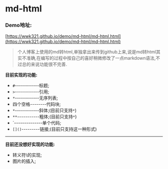 # md-html

### Demo地址:
[https://wwk321.github.io/demo/md-html/md-html.html](https://wwk321.github.io/demo/md-html/md-html.html)

> 个人博客上使用的md转html,单独拿出来传到github上来,说是md转html其实不准确,在编写的过程中按自己的喜好稍微修改了一点markdown语法,不过总的来说功能很不完善.

**目前实现的功能:**

* `#`------------标题;
* `>`------------引用;
* `*`------------无序列表;
* 四个空格--------代码块;
* `*`------------斜体;(目前只支持`*`)
* `**`-----------粗体;(目前只支持`*`)
* `--------------单个代码;
* `[]()`---------链接;(目前只支持这一种形式)


********

**目前还没想好实现的功能:**

* 转义符\的实现;
* 图片的插入;